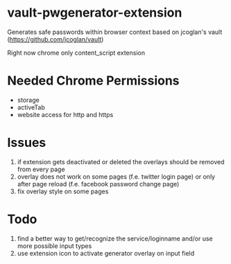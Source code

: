 vault-pwgenerator-extension
===========================

Generates safe passwords within browser context based on jcoglan's vault (https://github.com/jcoglan/vault)

Right now chrome only content_script extension

Needed Chrome Permissions
=========================
* storage
* activeTab
* website access for http and https

Issues
=======
1) if extension gets deactivated or deleted the overlays should be removed from every page
2) overlay does not work on some pages (f.e. twitter login page) or only after page reload (f.e. facebook password change page)
3) fix overlay style on some pages

Todo
======
1) find a better way to get/recognize the service/loginname and/or use more possible input types
2) use extension icon to activate generator overlay on input field